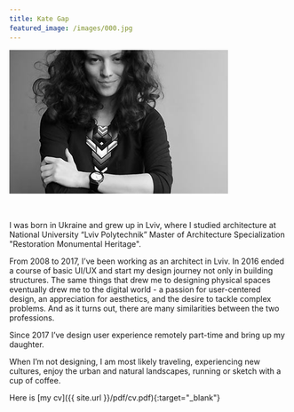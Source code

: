 ```yaml
---
title: Kate Gap
featured_image: /images/000.jpg
---
```


![](/images/000.jpg)

<br>

I was born in Ukraine and grew up in Lviv, where I studied architecture at National University “Lviv Polytechnik” Master of Architecture Specialization "Restoration Monumental Heritage".

From 2008 to 2017, I’ve been working as an architect in Lviv. In 2016 ended a course of basic UI/UX and start my design journey not only in building structures. The same things that drew me to designing physical spaces eventually drew me to the digital world - a passion for user-centered design, an appreciation for aesthetics, and the desire to tackle complex problems. And as it turns out, there are many similarities between the two professions.

Since 2017 I’ve design user experience remotely part-time and bring up my daughter.

When I’m not designing, I am most likely traveling, experiencing new cultures, enjoy the urban and natural landscapes, running or sketch with a cup of coffee.

Here is  [my cv]({{ site.url }}/pdf/cv.pdf){:target="_blank"}

